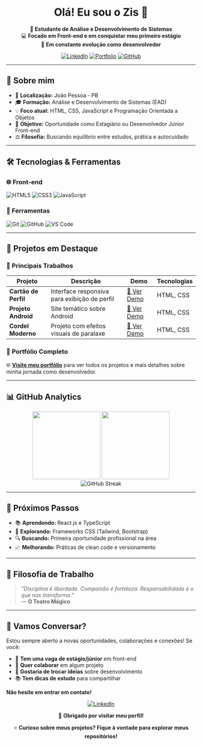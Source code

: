 <h1 align="center">Olá! Eu sou o Zis 👋</h1>

<div align="center">
  
  🎯 **Estudante de Análise e Desenvolvimento de Sistemas**  
  💻 **Focado em Front-end e em conquistar meu primeiro estágio**  
  🚀 **Em constante evolução como desenvolvedor**

  [![LinkedIn](https://img.shields.io/badge/LinkedIn-0A66C2?style=for-the-badge&logo=linkedin&logoColor=white)](https://www.linkedin.com/in/demilly-oliveira-582158366/)
  [![Portfolio](https://img.shields.io/badge/Portfolio-FF5722?style=for-the-badge&logo=google-chrome&logoColor=white)](https://eaezis.github.io/portfolio-v1/)
  [![GitHub](https://img.shields.io/badge/GitHub-181717?style=for-the-badge&logo=github&logoColor=white)](https://github.com/eaezis)

</div>

---

## 🧠 Sobre mim

- 📍 **Localização:** João Pessoa - PB
- 🎓 **Formação:** Análise e Desenvolvimento de Sistemas (EAD)
- 💡 **Foco atual:** HTML, CSS, JavaScript e Programação Orientada a Objetos
- 🎯 **Objetivo:** Oportunidade como Estagiário ou Desenvolvedor Júnior Front-end
- ⚖️ **Filosofia:** Buscando equilíbrio entre estudos, prática e autocuidado

---

## 🛠️ Tecnologias & Ferramentas

### 🌐 Front-end
![HTML5](https://img.shields.io/badge/HTML5-E34F26?style=for-the-badge&logo=html5&logoColor=white)
![CSS3](https://img.shields.io/badge/CSS3-1572B6?style=for-the-badge&logo=css3&logoColor=white)
![JavaScript](https://img.shields.io/badge/JavaScript-F7DF1E?style=for-the-badge&logo=javascript&logoColor=black)

### 🔧 Ferramentas
![Git](https://img.shields.io/badge/Git-F05032?style=for-the-badge&logo=git&logoColor=white)
![GitHub](https://img.shields.io/badge/GitHub-181717?style=for-the-badge&logo=github&logoColor=white)
![VS Code](https://img.shields.io/badge/VS%20Code-007ACC?style=for-the-badge&logo=visual-studio-code&logoColor=white)

---

## 🚀 Projetos em Destaque

### 🌟 Principais Trabalhos
| Projeto | Descrição | Demo | Tecnologias |
|---------|-----------|------|-------------|
| **Cartão de Perfil** | Interface responsiva para exibição de perfil | [🔗 Ver Demo](https://eaezis.github.io/profile-card/) | HTML, CSS |
| **Projeto Android** | Site temático sobre Android | [🔗 Ver Demo](https://eaezis.github.io/projeto-android/) | HTML, CSS |
| **Cordel Moderno** | Projeto com efeitos visuais de paralaxe | [🔗 Ver Demo](https://eaezis.github.io/projeto-cordel/) | HTML, CSS |

### 💼 Portfólio Completo
🌐 **[Visite meu portfólio](https://eaezis.github.io/portfolio-v1/)** para ver todos os projetos e mais detalhes sobre minha jornada como desenvolvedor.

---

## 📊 GitHub Analytics

<div align="center">
  <img height="180em" src="https://github-readme-stats.vercel.app/api?username=eaezis&show_icons=true&theme=react&count_private=true&hide=contribs,prs"/>
  <img height="180em" src="https://github-readme-stats.vercel.app/api/top-langs/?username=eaezis&layout=compact&theme=react&langs_count=6"/>
</div>

<div align="center">
  <img src="https://github-readme-streak-stats.herokuapp.com/?user=eaezis&theme=react" alt="GitHub Streak"/>
</div>

---

## 🎯 Próximos Passos

- 📚 **Aprendendo:** React.js e TypeScript
- 🎨 **Explorando:** Frameworks CSS (Tailwind, Bootstrap)
- 🔍 **Buscando:** Primeira oportunidade profissional na área
- 📈 **Melhorando:** Práticas de clean code e versionamento

---

## 💭 Filosofia de Trabalho

> *"Disciplina é liberdade. Compaixão é fortaleza. Responsabilidade é o que nos transforma."*  
> — **O Teatro Mágico**

---

## 🤝 Vamos Conversar?

Estou sempre aberto a novas oportunidades, colaborações e conexões! Se você:

- 🏢 **Tem uma vaga de estágio/júnior** em front-end
- 🤝 **Quer colaborar** em algum projeto
- 💬 **Gostaria de trocar ideias** sobre desenvolvimento
- 📚 **Tem dicas de estudo** para compartilhar

**Não hesite em entrar em contato!**

<div align="center">
  
  [![LinkedIn](https://img.shields.io/badge/LinkedIn-Vamos%20conectar-0A66C2?style=for-the-badge&logo=linkedin&logoColor=white)](https://www.linkedin.com/in/demilly-oliveira-582158366/)
  
  💙 **Obrigado por visitar meu perfil!**
  
  ⭐ **Curioso sobre meus projetos? Fique à vontade para explorar meus repositórios!**

</div>
